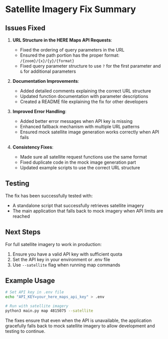 # Satellite Imagery Fix Summary

## Issues Fixed

1. **URL Structure in the HERE Maps API Requests**:
   - Fixed the ordering of query parameters in the URL
   - Ensured the path portion has the proper format: `/{zoom}/{x}/{y}/{format}`
   - Fixed query parameter structure to use `?` for the first parameter and `&` for additional parameters

2. **Documentation Improvements**:
   - Added detailed comments explaining the correct URL structure
   - Updated function documentation with parameter descriptions 
   - Created a README file explaining the fix for other developers

3. **Improved Error Handling**:
   - Added better error messages when API key is missing
   - Enhanced fallback mechanism with multiple URL patterns
   - Ensured mock satellite image generation works correctly when API fails

4. **Consistency Fixes**:
   - Made sure all satellite request functions use the same format
   - Fixed duplicate code in the mock image generation part
   - Updated example scripts to use the correct URL structure

## Testing

The fix has been successfully tested with:
- A standalone script that successfully retrieves satellite imagery
- The main application that falls back to mock imagery when API limits are reached

## Next Steps

For full satellite imagery to work in production:
1. Ensure you have a valid API key with sufficient quota
2. Set the API key in your environment or .env file
3. Use `--satellite` flag when running map commands

## Example Usage

```bash
# Set API key in .env file
echo "API_KEY=your_here_maps_api_key" > .env

# Run with satellite imagery
python3 main.py map 4815075 --satellite
```

The fixes ensure that even when the API is unavailable, the application gracefully falls back to mock satellite imagery to allow development and testing to continue.
